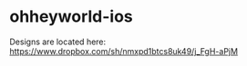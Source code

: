 ohheyworld-ios
==============

Designs are located here: https://www.dropbox.com/sh/nmxpd1btcs8uk49/j_FgH-aPjM

